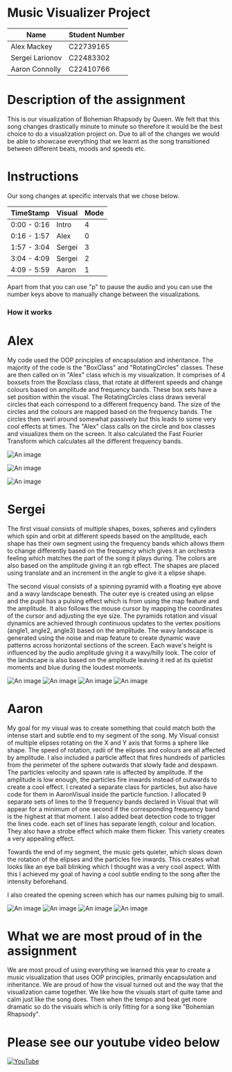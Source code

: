 # Music Visualizer Project

| Name | Student Number |
|-----------|-----------|
| Alex Mackey | C22739165 |
| Sergei Larionov | C22483302 |
| Aaron Connolly | C22410766 |



# Description of the assignment
This is our visualization of Bohemian Rhapsody by Queen. We felt that this song changes drastically minute to minute so
therefore it would be the best choice to do a visualization project on. Due to all of the changes we would be able to showcase
everything that we learnt as the song transitioned between different beats, moods and speeds etc.

# Instructions
Our song changes at specific intervals that we chose below.

| TimeStamp | Visual | Mode |
|-----------|-----------|-----------|
| 0:00 - 0:16 |Intro | 4 |
| 0:16 - 1:57 | Alex | 0 |
| 1:57 - 3:04 | Sergei | 3 |
| 3:04 - 4:09 | Sergei | 2 |
| 4:09 - 5:59 | Aaron | 1 |

Apart from that you can use "p" to pause the audio and you can use the number keys above to manually change between the visualizations.

### How it works
# Alex
My code used the OOP principles of encapsulation and inheritance. The majority of the code is the "BoxClass" and "RotatingCircles" classes. These are then called on in "Alex" class which is my visualization. It comprises of 4 boxsets from the Boxclass class, that rotate at different speeds and change colours based on amplitude and frequency bands. These box sets have a set position within the visual. The RotatingCircles class draws several circles that each correspond to a different frequency band. The size of the circles and the colours are mapped based on the frequency bands. The circles then swirl around somewhat passively but this leads to some very cool effects at times. The "Alex" class calls on the circle and box classes and visualizes them on the screen. It also calculated the Fast Fourier Transform which calculates all the different frequency bands.

![An image](java/data/images/AlexImg1.png)

![An image](java/data/images/AlexImg2.png)

![An image](java/data/images/AlexImg3.png)

# Sergei
The first visual consists of multiple shapes, boxes, spheres and cylinders which spin and orbit at different speeds based on the amplitude, each shape has their own segment using the frequency bands which allows them to change differently based on the frequency which gives it an orchestra feeling which matches the part of the song it plays during. The colors are also based on the amplitude giving it an rgb effect. The shapes are placed using translate and an increment in the angle to give it a elipse shape.

The second visual consists of a spinning pyramid with a floating eye above and a wavy landscape beneath. The outer eye is created using an elipse and the pupil has a pulsing effect which is from using the map feature and the amplitude. It also follows the mouse cursor by mapping the coordinates of the cursor and adjusting the eye size. The pyramids rotation and visual dynamics are achieved through continuous updates to the vertex positions (angle1, angle2, angle3) based on the amplitude. The wavy landscape is generated using the noise and map feature to create dynamic wave patterns across horizontal sections of the screen. Each wave's height is influenced by the audio amplitude giving it a wavy/hilly look. The color of the landscape is also based on the amplitude leaving it red at its quietist moments and blue during the loudest moments.

![An image](java/data/images/Serg1.png)
![An image](java/data/images/Serg2.png)
![An image](java/data/images/Serg3.png)
![An image](java/data/images/Serg4.png)

# Aaron
My goal for my visual was to create something that could match both the intense start and subtle end to my segment of the song.
My Visual consist of multiple elipses rotating on the X and Y axis that forms a sphere like shape. The speed of rotation, radii of the elipses and colours are all affected by amplitude. 
I also included a particle affect that fires hundreds of particles from the perimeter of the sphere outwards that slowly fade and despawn. The particles velocity and spawn rate is affected by amplitude. If the amplitude is low enough, the particles fire inwards instead of outwards to create a cool effect. I created a separate class for particles, but also have code for them in AaronVisual inside the particle function.
I allocated 9 separate sets of lines to the 9 frequency bands declared in Visual that will appear for a minimum of one second if the corresponding frequency band is the highest at that moment. I also added beat detection code to trigger the lines code. each set of lines has separate length, colour and location. They also have a strobe effect which make them flicker. This variety creates a very appealing effect.

Towards the end of my segment, the music gets quieter, which slows down the rotation of the elipses and the particles fire inwards. This creates what looks like an eye ball blinking which I thought was a very cool aspect. With this I achieved my goal of having a cool subtle ending to the song after the intensity beforehand.

I also created the opening screen which has our names pulsing big to small.

![An image](java/data/images/Aaron1.png)
![An image](java/data/images/Aaron2.png)
![An image](java/data/images/Aaron3.png)
![An image](java/data/images/Aaron4.png)

# What we are most proud of in the assignment
We are most proud of using everything we learned this year to create a music visualization that uses OOP principles, primarily encapsulation and inheritance. We are proud of how the visual turned out and the way that the visualization came together. We like how the visuals start of quite tame and calm just like the song does. Then when the tempo and beat get more dramatic so do the visuals which is only fitting for a song like "Bohemian Rhapsody". 

# Please see our youtube video below
[![YouTube](java/data/images/Youtube.png)](https://www.youtube.com/watch?v=2o4Mb21h-a0&list=WL&index=77)
